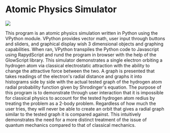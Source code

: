 # Atomic Physics Simulator

<img text-align="center" src="https://github.com/Alexander-Alford/Atom-Physics-Simulator/atom.png">

This program is an atomic physics simulation written in Python using the VPython module. VPython provides vector math, user input through buttons and sliders, and graphical display wish 3 dimensional objects and graphing capabilities. When ran, VPython transpiles the Python code to Javascript using RapydScript and rund the program in browser with the help of the GlowScript library. This simulator demonstrates a single electron orbiting a hydrogen atom via classical electrostatic attraction with the ability to change the attractive force between the two. A graph is presented that takes readings of the electron's radial distance and graphs it into histograms side by side with the actual tested graph of the hydrogen atom radial probability function given by Shrodinger's equation. The purpose of this program is to demonstrate through user interaction that it is impossible for classical physics to account for the tested hydrogen atom redius by treating the problem as a 2-body problem. Regardless of how much the user tries, they will never be able to create an orbit that gives a radial graph similar to the tested graph it is compared against. This intuitively demonstrates the need for a more distinct treatment of the issue of quantum mechanics compared to that of classical mechanics.
